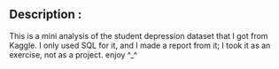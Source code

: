 ## Description : 

  This is a mini analysis of the student depression dataset that I got from Kaggle. I only used SQL for it, and I made a report from it; I took it as an exercise, not as a project. enjoy ^_^
